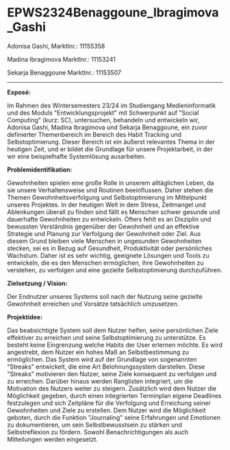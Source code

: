 # EPWS2324Benaggoune_Ibragimova_Gashi

Adonisa Gashi, Marktlnr.: 11155358

Madina Ibragimova Marktlnr.: 11153241

Sekarja Benaggoune Marktlnr.: 11153507

***

**Exposé:**

Im Rahmen des Wintersemesters 23/24 im Studiengang Medieninformatik und des Moduls "Entwicklungsprojekt" mit Schwerpunkt auf "Social Computing" (kurz: SC), untersuchen, 
behandeln und entwickeln wir, Adonisa Gashi, Madina Ibragimova und Sekarja Benaggoune, ein zuvor definierter Themenbereich im Bereich des Habit Tracking und Selbstoptimierung.
Dieser Bereich ist ein äußerst relevantes Thema in der heutigen Zeit, und er bildet die Grundlage für unsere Projektarbeit, in der wir eine beispielhafte Systemlösung ausarbeiten.

**Problemidentifikation:** 

Gewohnheiten spielen eine große Rolle in unserem alltäglichen Leben, da sie unsere Verhaltensweise und Routinen beeinflussen. 
Daher stehen die Themen Gewohnheitsverfolgung und Selbstoptimierung im Mittelpunkt unseres Projektes.
In der heutigen Welt in dem Stress, Zeitmangel und Ablenkungen überall zu finden sind fällt es Menschen schwer gesunde und dauerhafte Gewohnheiten zu entwickeln. 
Öfters fehlt es an Disziplin und bewussten Verständnis gegenüber der Gewohnheit und an effektive Strategie und Planung zur Verfolgung der Gewohnheit oder Ziel. 
Aus diesem Grund bleiben viele Menschen in ungesunden Gewohnheiten stecken, sei es in Bezug auf Gesundheit, Produktivität oder persönliches Wachstum. 
Daher ist es sehr wichtig, geeignete Lösungen und Tools zu entwickeln, die es den Menschen ermöglichen, 
ihre Gewohnheiten zu verstehen, zu verfolgen und eine gezielte Selbstoptimierung durchzuführen. 

**Zielsetzung / Vision:**

Der Endnutzer unseres Systems soll nach der Nutzung seine gezielte Gewohnheit erreichen und Vorsätze tatsächlich umzusetzen.

**Projektidee:**

Das beabsichtigte System soll dem Nutzer helfen, seine persönlichen Ziele effektiver zu erreichen und seine Selbstoptimierung zu unterstütze.
Es besteht keine Eingrenzung welche Habits der User erlernen möchte. 
Es wird angestrebt, dem Nutzer ein hohes Maß an Selbstbestimmung zu ermöglichen. 
Das System wird auf der Grundlage von sogenannten "Streaks" entwickelt, die eine Art Belohnungssystem darstellen.
Diese "Streaks" motivieren den Nutzer, seine Ziele konsequent zu verfolgen und zu erreichen. 
Darüber hinaus werden Ranglisten integriert, um die Motivation des Nutzers weiter zu steigern. Zusätzlich wird dem Nutzer die Möglichkeit gegeben, durch einen integrierten Terminplan eigene Deadlines festzulegen und sich Zeitpläne für die Verfolgung und Erreichung seiner Gewohnheiten und Ziele zu erstellen.
Dem Nutzer wird die Möglichkeit geboten, durch die Funktion "Journaling" seine Erfahrungen und Emotionen zu dokumentieren, um sein Selbstbewusstsein zu stärken und Selbstreflexion zu fördern.
Sowohl Benachrichtigungen als auch Mitteilungen werden eingesetzt.

